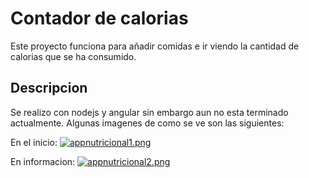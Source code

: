 # Contador de calorias

Este proyecto funciona para añadir comidas e ir viendo la cantidad de calorias que se ha consumido.

## Descripcion

Se realizo con nodejs y angular sin embargo aun no esta terminado actualmente.
Algunas imagenes de como se ve son las siguientes:

En el inicio:
[![appnutricional1.png](https://i.postimg.cc/d3F3q6Ym/appnutricional1.png)](https://postimg.cc/wyWg2h37)

En informacion:
[![appnutricional2.png](https://i.postimg.cc/P5CSbzgM/appnutricional2.png)](https://postimg.cc/w1d5gJTt)
